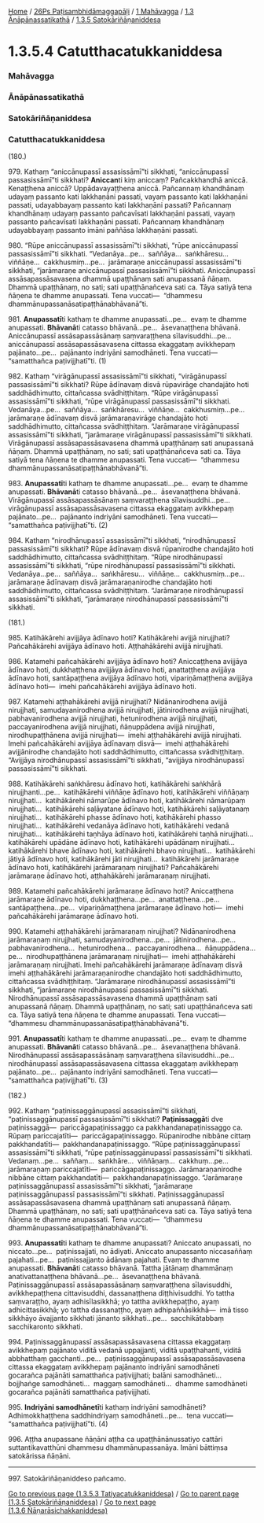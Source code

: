 
[Home](/) / [26Ps Paṭisambhidāmaggapāḷi](../../../../26Ps.md) / [1 Mahāvagga](../../../1.md) / [1.3 Ānāpānassatikathā](../../1.3.md) / [1.3.5 Satokāriñāṇaniddesa](../1.3.5.md)

# 1.3.5.4 Catutthacatukkaniddesa

### Mahāvagga

### Ānāpānassatikathā

### Satokāriñāṇaniddesa

### Catutthacatukkaniddesa

(180.)

979\. Kathaṃ “aniccānupassī assasissāmī”ti sikkhati, “aniccānupassī passasissāmī”ti sikkhati? **Aniccan**ti kiṃ aniccaṃ? Pañcakkhandhā aniccā. Kenaṭṭhena aniccā? Uppādavayaṭṭhena aniccā. Pañcannaṃ khandhānaṃ udayaṃ passanto kati lakkhaṇāni passati, vayaṃ passanto kati lakkhaṇāni passati, udayabbayaṃ passanto kati lakkhaṇāni passati? Pañcannaṃ khandhānaṃ udayaṃ passanto pañcavīsati lakkhaṇāni passati, vayaṃ passanto pañcavīsati lakkhaṇāni passati. Pañcannaṃ khandhānaṃ udayabbayaṃ passanto imāni paññāsa lakkhaṇāni passati.

980\. “Rūpe aniccānupassī assasissāmī”ti sikkhati, “rūpe aniccānupassī passasissāmī”ti sikkhati. “Vedanāya…pe…  saññāya…  saṅkhāresu…  viññāṇe…  cakkhusmiṃ…pe…  jarāmaraṇe aniccānupassī assasissāmī”ti sikkhati, “jarāmaraṇe aniccānupassī passasissāmī”ti sikkhati. Aniccānupassī assāsapassāsavasena dhammā upaṭṭhānaṃ sati anupassanā ñāṇaṃ. Dhammā upaṭṭhānaṃ, no sati; sati upaṭṭhānañceva sati ca. Tāya satiyā tena ñāṇena te dhamme anupassati. Tena vuccati—  “dhammesu dhammānupassanāsatipaṭṭhānabhāvanā”ti.

981\. **Anupassatī**ti kathaṃ te dhamme anupassati…pe…  evaṃ te dhamme anupassati. **Bhāvanā**ti catasso bhāvanā…pe…  āsevanaṭṭhena bhāvanā. Aniccānupassī assāsapassāsānaṃ saṃvaraṭṭhena sīlavisuddhi…pe…  aniccānupassī assāsapassāsavasena cittassa ekaggataṃ avikkhepaṃ pajānato…pe…  pajānanto indriyāni samodhāneti. Tena vuccati—  “samatthañca paṭivijjhatī”ti. (1)

982\. Kathaṃ “virāgānupassī assasissāmī”ti sikkhati, “virāgānupassī passasissāmī”ti sikkhati? Rūpe ādīnavaṃ disvā rūpavirāge chandajāto hoti saddhādhimutto, cittañcassa svādhiṭṭhitaṃ. “Rūpe virāgānupassī assasissāmī”ti sikkhati, “rūpe virāgānupassī passasissāmī”ti sikkhati. Vedanāya…pe…  saññāya…  saṅkhāresu…  viññāṇe…  cakkhusmiṃ…pe…  jarāmaraṇe ādīnavaṃ disvā jarāmaraṇavirāge chandajāto hoti saddhādhimutto, cittañcassa svādhiṭṭhitaṃ. “Jarāmaraṇe virāgānupassī assasissāmī”ti sikkhati, “jarāmaraṇe virāgānupassī passasissāmī”ti sikkhati. Virāgānupassī assāsapassāsavasena dhammā upaṭṭhānaṃ sati anupassanā ñāṇaṃ. Dhammā upaṭṭhānaṃ, no sati; sati upaṭṭhānañceva sati ca. Tāya satiyā tena ñāṇena te dhamme anupassati. Tena vuccati—  “dhammesu dhammānupassanāsatipaṭṭhānabhāvanā”ti.

983\. **Anupassatī**ti kathaṃ te dhamme anupassati…pe…  evaṃ te dhamme anupassati. **Bhāvanā**ti catasso bhāvanā…pe…  āsevanaṭṭhena bhāvanā. Virāgānupassī assāsapassāsānaṃ saṃvaraṭṭhena sīlavisuddhi…pe…  virāgānupassī assāsapassāsavasena cittassa ekaggataṃ avikkhepaṃ pajānato…pe…  pajānanto indriyāni samodhāneti. Tena vuccati—  “samatthañca paṭivijjhatī”ti. (2)

984\. Kathaṃ “nirodhānupassī assasissāmī”ti sikkhati, “nirodhānupassī passasissāmī”ti sikkhati? Rūpe ādīnavaṃ disvā rūpanirodhe chandajāto hoti saddhādhimutto, cittañcassa svādhiṭṭhitaṃ. “Rūpe nirodhānupassī assasissāmī”ti sikkhati, “rūpe nirodhānupassī passasissāmī”ti sikkhati. Vedanāya…pe…  saññāya…  saṅkhāresu…  viññāṇe…  cakkhusmiṃ…pe…  jarāmaraṇe ādīnavaṃ disvā jarāmaraṇanirodhe chandajāto hoti saddhādhimutto, cittañcassa svādhiṭṭhitaṃ. “Jarāmaraṇe nirodhānupassī assasissāmī”ti sikkhati, “jarāmaraṇe nirodhānupassī passasissāmī”ti sikkhati.

(181.)

985\. Katihākārehi avijjāya ādīnavo hoti? Katihākārehi avijjā nirujjhati? Pañcahākārehi avijjāya ādīnavo hoti. Aṭṭhahākārehi avijjā nirujjhati.

986\. Katamehi pañcahākārehi avijjāya ādīnavo hoti? Aniccaṭṭhena avijjāya ādīnavo hoti, dukkhaṭṭhena avijjāya ādīnavo hoti, anattaṭṭhena avijjāya ādīnavo hoti, santāpaṭṭhena avijjāya ādīnavo hoti, vipariṇāmaṭṭhena avijjāya ādīnavo hoti—  imehi pañcahākārehi avijjāya ādīnavo hoti.

987\. Katamehi aṭṭhahākārehi avijjā nirujjhati? Nidānanirodhena avijjā nirujjhati, samudayanirodhena avijjā nirujjhati, jātinirodhena avijjā nirujjhati, pabhavanirodhena avijjā nirujjhati, hetunirodhena avijjā nirujjhati, paccayanirodhena avijjā nirujjhati, ñāṇuppādena avijjā nirujjhati, nirodhupaṭṭhānena avijjā nirujjhati—  imehi aṭṭhahākārehi avijjā nirujjhati. Imehi pañcahākārehi avijjāya ādīnavaṃ disvā—  imehi aṭṭhahākārehi avijjānirodhe chandajāto hoti saddhādhimutto, cittañcassa svādhiṭṭhitaṃ. “Avijjāya nirodhānupassī assasissāmī”ti sikkhati, “avijjāya nirodhānupassī passasissāmī”ti sikkhati.

988\. Katihākārehi saṅkhāresu ādīnavo hoti, katihākārehi saṅkhārā nirujjhanti…pe…  katihākārehi viññāṇe ādīnavo hoti, katihākārehi viññāṇaṃ nirujjhati…  katihākārehi nāmarūpe ādīnavo hoti, katihākārehi nāmarūpaṃ nirujjhati…  katihākārehi saḷāyatane ādīnavo hoti, katihākārehi saḷāyatanaṃ nirujjhati…  katihākārehi phasse ādīnavo hoti, katihākārehi phasso nirujjhati…  katihākārehi vedanāya ādīnavo hoti, katihākārehi vedanā nirujjhati…  katihākārehi taṇhāya ādīnavo hoti, katihākārehi taṇhā nirujjhati…  katihākārehi upādāne ādīnavo hoti, katihākārehi upādānaṃ nirujjhati…  katihākārehi bhave ādīnavo hoti, katihākārehi bhavo nirujjhati…  katihākārehi jātiyā ādīnavo hoti, katihākārehi jāti nirujjhati…  katihākārehi jarāmaraṇe ādīnavo hoti, katihākārehi jarāmaraṇaṃ nirujjhati? Pañcahākārehi jarāmaraṇe ādīnavo hoti, aṭṭhahākārehi jarāmaraṇaṃ nirujjhati.

989\. Katamehi pañcahākārehi jarāmaraṇe ādīnavo hoti? Aniccaṭṭhena jarāmaraṇe ādīnavo hoti, dukkhaṭṭhena…pe…  anattaṭṭhena…pe…  santāpaṭṭhena…pe…  vipariṇāmaṭṭhena jarāmaraṇe ādīnavo hoti—  imehi pañcahākārehi jarāmaraṇe ādīnavo hoti.

990\. Katamehi aṭṭhahākārehi jarāmaraṇaṃ nirujjhati? Nidānanirodhena jarāmaraṇaṃ nirujjhati, samudayanirodhena…pe…  jātinirodhena…pe…  pabhavanirodhena…  hetunirodhena…  paccayanirodhena…  ñāṇuppādena…pe…  nirodhupaṭṭhānena jarāmaraṇaṃ nirujjhati—  imehi aṭṭhahākārehi jarāmaraṇaṃ nirujjhati. Imehi pañcahākārehi jarāmaraṇe ādīnavaṃ disvā imehi aṭṭhahākārehi jarāmaraṇanirodhe chandajāto hoti saddhādhimutto, cittañcassa svādhiṭṭhitaṃ. “Jarāmaraṇe nirodhānupassī assasissāmī”ti sikkhati, “jarāmaraṇe nirodhānupassī passasissāmī”ti sikkhati. Nirodhānupassī assāsapassāsavasena dhammā upaṭṭhānaṃ sati anupassanā ñāṇaṃ. Dhammā upaṭṭhānaṃ, no sati; sati upaṭṭhānañceva sati ca. Tāya satiyā tena ñāṇena te dhamme anupassati. Tena vuccati—  “dhammesu dhammānupassanāsatipaṭṭhānabhāvanā”ti.

991\. **Anupassatī**ti kathaṃ te dhamme anupassati…pe…  evaṃ te dhamme anupassati. **Bhāvanā**ti catasso bhāvanā…pe…  āsevanaṭṭhena bhāvanā. Nirodhānupassī assāsapassāsānaṃ saṃvaraṭṭhena sīlavisuddhi…pe…  nirodhānupassī assāsapassāsavasena cittassa ekaggataṃ avikkhepaṃ pajānato…pe…  pajānanto indriyāni samodhāneti. Tena vuccati—  “samatthañca paṭivijjhatī”ti. (3)

(182.)

992\. Kathaṃ “paṭinissaggānupassī assasissāmī”ti sikkhati, “paṭinissaggānupassī passasissāmī”ti sikkhati? **Paṭinissaggā**ti dve paṭinissaggā—  pariccāgapaṭinissaggo ca pakkhandanapaṭinissaggo ca. Rūpaṃ pariccajatīti—  pariccāgapaṭinissaggo. Rūpanirodhe nibbāne cittaṃ pakkhandatīti—  pakkhandanapaṭinissaggo. “Rūpe paṭinissaggānupassī assasissāmī”ti sikkhati, “rūpe paṭinissaggānupassī passasissāmī”ti sikkhati. Vedanaṃ…pe…  saññaṃ…  saṅkhāre…  viññāṇaṃ…  cakkhuṃ…pe…  jarāmaraṇaṃ pariccajatīti—  pariccāgapaṭinissaggo. Jarāmaraṇanirodhe nibbāne cittaṃ pakkhandatīti—  pakkhandanapaṭinissaggo. “Jarāmaraṇe paṭinissaggānupassī assasissāmī”ti sikkhati, “jarāmaraṇe paṭinissaggānupassī passasissāmī”ti sikkhati. Paṭinissaggānupassī assāsapassāsavasena dhammā upaṭṭhānaṃ sati anupassanā ñāṇaṃ. Dhammā upaṭṭhānaṃ, no sati; sati upaṭṭhānañceva sati ca. Tāya satiyā tena ñāṇena te dhamme anupassati. Tena vuccati—  “dhammesu dhammānupassanāsatipaṭṭhānabhāvanā”ti.

993\. **Anupassatī**ti kathaṃ te dhamme anupassati? Aniccato anupassati, no niccato…pe…  paṭinissajjati, no ādiyati. Aniccato anupassanto niccasaññaṃ pajahati…pe…  paṭinissajjanto ādānaṃ pajahati. Evaṃ te dhamme anupassati. **Bhāvanā**ti catasso bhāvanā. Tattha jātānaṃ dhammānaṃ anativattanaṭṭhena bhāvanā…pe…  āsevanaṭṭhena bhāvanā. Paṭinissaggānupassī assāsapassāsānaṃ saṃvaraṭṭhena sīlavisuddhi, avikkhepaṭṭhena cittavisuddhi, dassanaṭṭhena diṭṭhivisuddhi. Yo tattha saṃvaraṭṭho, ayaṃ adhisīlasikkhā; yo tattha avikkhepaṭṭho, ayaṃ adhicittasikkhā; yo tattha dassanaṭṭho, ayaṃ adhipaññāsikkhā—  imā tisso sikkhāyo āvajjanto sikkhati jānanto sikkhati…pe…  sacchikātabbaṃ sacchikaronto sikkhati.

994\. Paṭinissaggānupassī assāsapassāsavasena cittassa ekaggataṃ avikkhepaṃ pajānato viditā vedanā uppajjanti, viditā upaṭṭhahanti, viditā abbhatthaṃ gacchanti…pe…  paṭinissaggānupassī assāsapassāsavasena cittassa ekaggataṃ avikkhepaṃ pajānanto indriyāni samodhāneti gocarañca pajānāti samatthañca paṭivijjhati; balāni samodhāneti…  bojjhaṅge samodhāneti…  maggaṃ samodhāneti…  dhamme samodhāneti gocarañca pajānāti samatthañca paṭivijjhati.

995\. **Indriyāni samodhānetī**ti kathaṃ indriyāni samodhāneti? Adhimokkhaṭṭhena saddhindriyaṃ samodhāneti…pe…  tena vuccati—  “samatthañca paṭivijjhatī”ti. (4)

996\. Aṭṭha anupassane ñāṇāni aṭṭha ca upaṭṭhānānussatiyo cattāri suttantikavatthūni dhammesu dhammānupassanāya. Imāni bāttiṃsa satokārissa ñāṇāni.

---

997\. Satokāriñāṇaniddeso pañcamo.



[Go to previous page (1.3.5.3 Tatiyacatukkaniddesa)](1.3.5.3.md) / [Go to parent page (1.3.5 Satokāriñāṇaniddesa)](../1.3.5.md) / [Go to next page (1.3.6 Ñāṇarāsichakkaniddesa)](../1.3.6.md)


